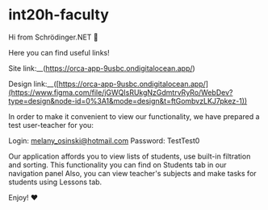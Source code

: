 # int20h-faculty

Hi from Schrödinger.NET 👋

Here you can find useful links!

Site link:__(https://orca-app-9usbc.ondigitalocean.app/)

Design link:__([https://orca-app-9usbc.ondigitalocean.app/](https://www.figma.com/file/jGWQIsRUkgNzGdmtrvRyRo/WebDev?type=design&node-id=0%3A1&mode=design&t=ftGombvzLKJ7pkez-1))


In order to make it convenient to view our functionality, we have prepared a test user-teacher for you: 

Login: melany_osinski@hotmail.com
Password: TestTest0

Our application affords you to view lists of students, use built-in filtration and sorting. This functionality you can find on Students tab in our navigation panel
Also, you can view teacher's subjects and make tasks for students using Lessons tab.

Enjoy! ❤️
